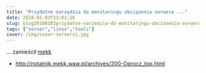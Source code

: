 ```yaml
---
title: "Przydatne narzędzia do monitoringu obciążenia serwera ..."
date: 2010-01-03T13:01:26
slug: blog20100103przydatne-narzedzia-do-monitoringu-obciazenia-serwera
tags: ["server","linux","tools"]
cover: /img/cover-servers1.jpg
---
```

... zamieścił <a href="http://mekk.waw.pl/mk/" rel="nofollow">mekk</a>

* http://notatnik.mekk.waw.pl/archives/200-Oprocz_top.html

